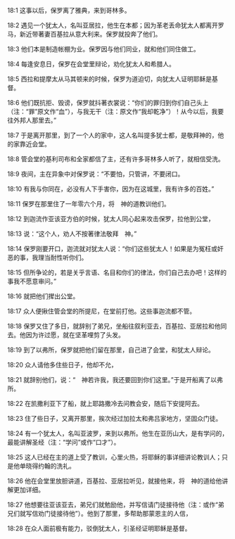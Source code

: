 <a id="1"></a>18:1  这事以后，保罗离了雅典，来到哥林多。  

<a id="2"></a>18:2  遇见一个犹太人，名叫亚居拉，他生在本都；因为革老丢命犹太人都离开罗马，新近带著妻百基拉从意大利来。保罗就投奔了他们。  

<a id="3"></a>18:3  他们本是制造帐棚为业。保罗因与他们同业，就和他们同住做工。  

<a id="4"></a>18:4  每逢安息日，保罗在会堂里辩论，劝化犹太人和希腊人。  

<a id="5"></a>18:5  西拉和提摩太从马其顿来的时候，保罗为道迫切，向犹太人证明耶稣是基督。  

<a id="6"></a>18:6  他们既抗拒、毁谤，保罗就抖著衣裳说：“你们的罪归到你们自己头上（注：“罪”原文作“血”），与我无干（注：原文作“我却乾净”）！从今以后，我要往外邦人那里去。”  

<a id="7"></a>18:7  于是离开那里，到了一个人的家中，这人名叫提多犹士都，是敬拜神的，他的家靠近会堂。  

<a id="8"></a>18:8  管会堂的基利司布和全家都信了主，还有许多哥林多人听了，就相信受洗。  

<a id="9"></a>18:9  夜间，主在异象中对保罗说：“不要怕，只管讲，不要闭口。  

<a id="10"></a>18:10  有我与你同在，必没有人下手害你，因为在这城里，我有许多的百姓。”  

<a id="11"></a>18:11  保罗在那里住了一年零六个月，将　神的道教训他们。  

<a id="12"></a>18:12  到迦流作亚该亚方伯的时候，犹太人同心起来攻击保罗，拉他到公堂，  

<a id="13"></a>18:13  说：“这个人，劝人不按著律法敬拜　神。”  

<a id="14"></a>18:14  保罗刚要开口，迦流就对犹太人说：“你们这些犹太人！如果是为冤枉或奸恶的事，我理当耐性听你们。  

<a id="15"></a>18:15  但所争论的，若是关乎言语、名目和你们的律法，你们自己去办吧！这样的事我不愿意审问。”  

<a id="16"></a>18:16  就把他们撵出公堂。  

<a id="17"></a>18:17  众人便揪住管会堂的所提尼，在堂前打他。这些事迦流都不管。  

<a id="18"></a>18:18  保罗又住了多日，就辞别了弟兄，坐船往叙利亚去，百基拉、亚居拉和他同去。他因为许过愿，就在坚革哩剪了头发。  

<a id="19"></a>18:19  到了以弗所，保罗就把他们留在那里，自己进了会堂，和犹太人辩论。  

<a id="20"></a>18:20  众人请他多住些日子，他却不允，  

<a id="21"></a>18:21  就辞别他们，说：“　神若许我，我还要回到你们这里。”于是开船离了以弗所。  

<a id="22"></a>18:22  在凯撒利亚下了船，就上耶路撒冷去问教会安，随后下安提阿去。  

<a id="23"></a>18:23  住了些日子，又离开那里，挨次经过加拉太和弗吕家地方，坚固众门徒。  

<a id="24"></a>18:24  有一个犹太人，名叫亚波罗，来到以弗所。他生在亚历山大，是有学问的，最能讲解圣经（注：“学问”或作“口才”）。  

<a id="25"></a>18:25  这人已经在主的道上受了教训，心里火热，将耶稣的事详细讲论教训人；只是他单晓得约翰的洗礼。  

<a id="26"></a>18:26  他在会堂里放胆讲道，百基拉、亚居拉听见，就接他来，将　神的道给他讲解更加详细。  

<a id="27"></a>18:27  他想要往亚该亚去，弟兄们就勉励他，并写信请门徒接待他（注：或作“弟兄们就写信劝门徒接待他”）。他到了那里，多帮助那蒙恩主的人信，  

<a id="28"></a>18:28  在众人面前极有能力，驳倒犹太人，引圣经证明耶稣是基督。  
